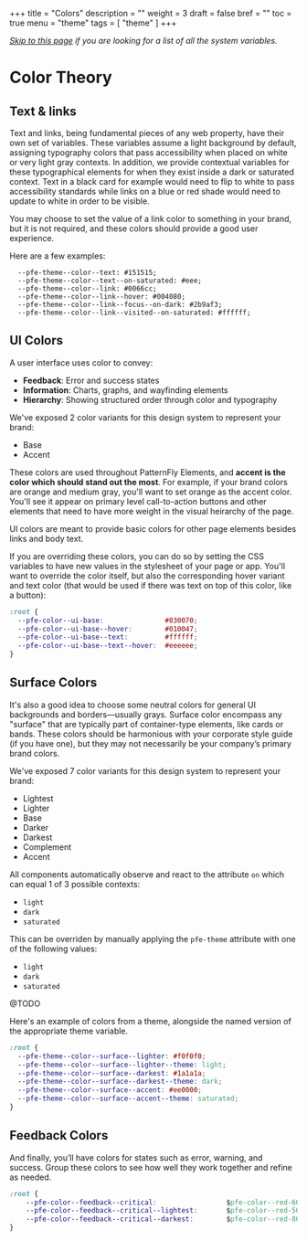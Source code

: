 +++
title = "Colors"
description = ""
weight = 3
draft = false
bref = ""
toc = true
menu = "theme"
tags = [ "theme" ]
+++


*[Skip to this page](/theme/_2_theme-palette/) if you are looking for a list of all the system variables.*


# Color Theory


## Text & links

Text and links, being fundamental pieces of any web property, have their own set of variables. 
These variables assume a light background by default, assigning typography colors that pass accessibility when placed on white or very light gray contexts.  In addition, we provide contextual variables for these typographical elements for when they exist inside a dark or saturated context.  Text in a black card for example would need to flip to white to pass accessibility standards while links on a blue or red shade would need to update to white in order to be visible.

You may choose to set the value of a link color to something in your brand, but it is not required, and these colors should provide a good user experience. 

Here are a few examples:

```
  --pfe-theme--color--text: #151515;
  --pfe-theme--color--text--on-saturated: #eee;
  --pfe-theme--color--link: #0066cc;
  --pfe-theme--color--link--hover: #004080;
  --pfe-theme--color--link--focus--on-dark: #2b9af3;
  --pfe-theme--color--link--visited--on-saturated: #ffffff;
  ```

## UI Colors

A user interface uses color to convey:

 - **Feedback**: Error and success states
 - **Information**: Charts, graphs, and wayfinding elements
 - **Hierarchy**: Showing structured order through color and typography

We've exposed 2 color variants for this design system to represent your brand:

 - Base
 - Accent

These colors are used throughout PatternFly Elements, and **accent is the color which should stand out the most**. For example, if your brand colors are orange and medium gray, you'll want to set orange as the accent color. You'll see it appear on primary level call-to-action buttons and other elements that need to have more weight in the visual heirarchy of the page. 

UI colors are meant to provide basic colors for other page elements besides links and body text. 

If you are overriding these colors, you can do so by setting the CSS variables to have new values in the stylesheet of your page or app. You'll want to override the color itself, but also the corresponding hover variant and text color (that would be used if there was text on top of this color, like a button):

```css
:root {
  --pfe-color--ui-base:               #030070;
  --pfe-color--ui-base--hover:        #010047;
  --pfe-color--ui-base--text:         #ffffff;
  --pfe-color--ui-base--text--hover:  #eeeeee;
}
```

## Surface Colors

It's also a good idea to choose some neutral colors for general UI backgrounds and borders—usually grays. Surface color encompass any "surface" that are typically part of container-type elements, like cards or bands. These colors should be harmonious with your corporate style guide (if you have one), but they may not necessarily be your company’s primary brand colors. 

We've exposed 7 color variants for this design system to represent your brand:

 - Lightest
 - Lighter
 - Base
 - Darker
 - Darkest
 - Complement
 - Accent

All components automatically observe and react to the attribute `on` which can equal 1 of 3 possible contexts:

- `light`
- `dark`
- `saturated`

This can be overriden by manually applying the `pfe-theme` attribute with one of the following values:

- `light`
- `dark`
- `saturated`

@TODO

Here's an example of colors from a theme, alongside the named version of the appropriate theme variable.

```css
:root {
  --pfe-theme--color--surface--lighter: #f0f0f0;
  --pfe-theme--color--surface--lighter--theme: light;
  --pfe-theme--color--surface--darkest: #1a1a1a;
  --pfe-theme--color--surface--darkest--theme: dark;
  --pfe-theme--color--surface--accent: #ee0000;
  --pfe-theme--color--surface--accent--theme: saturated;
}
```


## Feedback Colors

And finally, you’ll have colors for states such as error, warning, and success. Group these colors to see how well they work together and refine as needed.

```css
:root {
    --pfe-color--feedback--critical:                 $pfe-color--red-600 !default;
    --pfe-color--feedback--critical--lightest:       $pfe-color--red-50 !default;
    --pfe-color--feedback--critical--darkest:        $pfe-color--red-800 !default;
}
```
